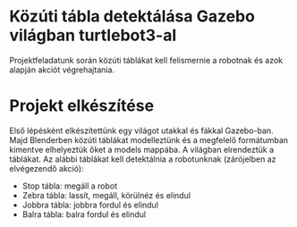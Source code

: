 # Közúti tábla detektálása Gazebo világban turtlebot3-al
Projektfeladatunk során közúti táblákat kell felismernie a robotnak és azok alapján akciót végrehajtania.

# Projekt elkészítése
Első lépésként elkészítettünk egy világot utakkal és fákkal Gazebo-ban. Majd Blenderben közúti táblákat modelleztünk és a megfelelő formátumban kimentve elhelyeztük őket a models mappába. A világban elrendeztük a táblákat. Az alábbi táblákat kell detektálnia a robotunknak (zárójelben az elvégezendő akció):

- Stop tábla: megáll a robot 
- Zebra tábla: lassít, megáll, körülnéz és elindul
- Jobbra tábla: jobbra fordul és elindul
- Balra tábla: balra fordul és elindul



